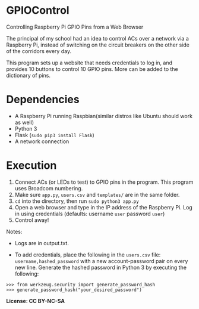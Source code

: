 # GPIOControl
Controlling Raspberry Pi GPIO Pins from a Web Browser

The principal of my school had an idea to control ACs over a network via a Raspberry Pi, instead of switching on the circuit breakers on the other side of the corridors every day.

This program sets up a website that needs credentials to log in, and provides 10 buttons to control 10 GPIO pins. More can be added to the dictionary of pins.

# Dependencies
- A Raspberry Pi running Raspbian(similar distros like Ubuntu should work as well)
- Python 3
- Flask (`sudo pip3 install Flask`)
- A network connection

# Execution
1. Connect ACs (or LEDs to test) to GPIO pins in the program. This program uses Broadcom numbering.
2. Make sure `app.py`, `users.csv` and `templates/` are in the same folder.
3. `cd` into the directory, then run `sudo python3 app.py`
4. Open a web browser and type in the IP address of the Raspberry Pi. Log in using credentials (defaults: username `user` password `user`)
5. Control away!

Notes:
- Logs are in output.txt.

- To add credentials, place the following in the `users.csv` file:
`username,hashed_password` with a new account-password pair on every new line.
Generate the hashed password in Python 3 by executing the following:
```
>>> from werkzeug.security import generate_password_hash
>>> generate_password_hash("your_desired_password")
```

**License: CC BY-NC-SA**
